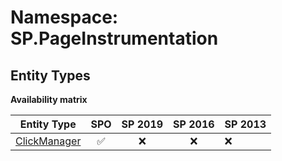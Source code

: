 # Namespace: SP.PageInstrumentation

## Entity Types

**Availability matrix**

Entity Type | SPO | SP 2019 | SP 2016 | SP 2013
----------|:---:|:-------:|:-------:|:-------
[ClickManager](./EntityTypes/ClickManager.md) | ✅ | ❌ | ❌ | ❌
